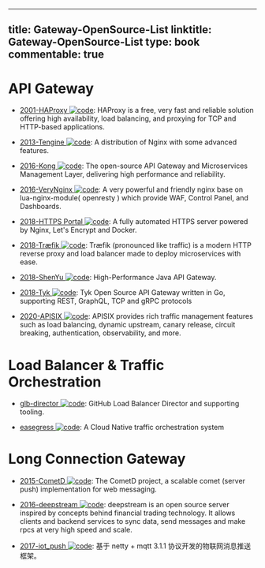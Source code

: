 
---
title: Gateway-OpenSource-List
linktitle: Gateway-OpenSource-List
type: book
commentable: true
---

# API Gateway

- [2001-HAProxy ![code](https://martrix-usa.oss-accelerate.aliyuncs.com/logo/code.svg)](http://www.haproxy.org/): HAProxy is a free, very fast and reliable solution offering high availability, load balancing, and proxying for TCP and HTTP-based applications.

- [2013-Tengine ![code](https://martrix-usa.oss-accelerate.aliyuncs.com/logo/code.svg)](https://github.com/alibaba/tengine): A distribution of Nginx with some advanced features.

- [2016-Kong ![code](https://martrix-usa.oss-accelerate.aliyuncs.com/logo/code.svg)](https://getkong.org/): The open-source API Gateway and Microservices Management Layer, delivering high performance and reliability.

- [2016-VeryNginx ![code](https://martrix-usa.oss-accelerate.aliyuncs.com/logo/code.svg)](https://github.com/alexazhou/VeryNginx): A very powerful and friendly nginx base on lua-nginx-module( openresty ) which provide WAF, Control Panel, and Dashboards.

- [2018-HTTPS Portal ![code](https://martrix-usa.oss-accelerate.aliyuncs.com/logo/code.svg)](https://github.com/SteveLTN/https-portal): A fully automated HTTPS server powered by Nginx, Let's Encrypt and Docker.

- [2018-Træfik ![code](https://martrix-usa.oss-accelerate.aliyuncs.com/logo/code.svg)](https://github.com/containous/traefik): Træfik (pronounced like traffic) is a modern HTTP reverse proxy and load balancer made to deploy microservices with ease.

- [2018-ShenYu ![code](https://martrix-usa.oss-accelerate.aliyuncs.com/logo/code.svg)](https://github.com/dromara/shenyu): High-Performance Java API Gateway.

- [2018-Tyk ![code](https://martrix-usa.oss-accelerate.aliyuncs.com/logo/code.svg)](https://github.com/TykTechnologies/tyk): Tyk Open Source API Gateway written in Go, supporting REST, GraphQL, TCP and gRPC protocols

- [2020-APISIX ![code](https://martrix-usa.oss-accelerate.aliyuncs.com/logo/code.svg)](https://github.com/apache/apisix): APISIX provides rich traffic management features such as load balancing, dynamic upstream, canary release, circuit breaking, authentication, observability, and more.

# Load Balancer & Traffic Orchestration

- [glb-director ![code](https://martrix-usa.oss-accelerate.aliyuncs.com/logo/code.svg)](https://github.com/github/glb-director): GitHub Load Balancer Director and supporting tooling.

- [easegress ![code](https://martrix-usa.oss-accelerate.aliyuncs.com/logo/code.svg)](https://github.com/megaease/easegress): A Cloud Native traffic orchestration system

# Long Connection Gateway

- [2015-CometD ![code](https://martrix-usa.oss-accelerate.aliyuncs.com/logo/code.svg)](https://github.com/cometd/cometd): The CometD project, a scalable comet (server push) implementation for web messaging.

- [2016-deepstream ![code](https://martrix-usa.oss-accelerate.aliyuncs.com/logo/code.svg)](https://github.com/deepstreamIO/deepstream.io): deepstream is an open source server inspired by concepts behind financial trading technology. It allows clients and backend services to sync data, send messages and make rpcs at very high speed and scale.

- [2017-iot_push ![code](https://martrix-usa.oss-accelerate.aliyuncs.com/logo/code.svg)](https://github.com/1ssqq1lxr/iot_push): 基于 netty + mqtt 3.1.1 协议开发的物联网消息推送框架。

    